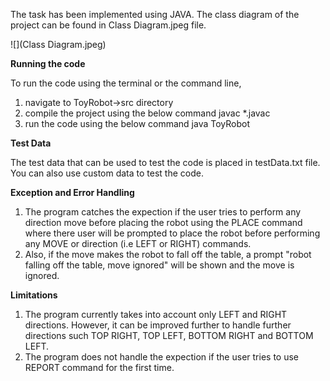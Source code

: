 The task has been implemented using JAVA. The class diagram of the project can be found in Class Diagram.jpeg file.

![](Class Diagram.jpeg)

**Running the code**

To run the code using the terminal or the command line,

1. navigate to ToyRobot->src directory
2. compile the project using the below command
   javac \*.javac
3. run the code using the below command
   java ToyRobot

**Test Data**

The test data that can be used to test the code is placed in testData.txt file. You
can also use custom data to test the code.

**Exception and Error Handling**

1. The program catches the expection if the user tries to perform any direction move before
   placing the robot using the PLACE command where there user will be prompted to place the
   robot before performing any MOVE or direction (i.e LEFT or RIGHT) commands.
2. Also, if the move makes the robot to fall off the table, a prompt "robot falling off the
   table, move ignored" will be shown and the move is ignored.

**Limitations**

1. The program currently takes into account only LEFT and RIGHT directions. However,
   it can be improved further to handle further directions such TOP RIGHT, TOP LEFT,
   BOTTOM RIGHT and BOTTOM LEFT.
2. The program does not handle the expection if the user tries to use REPORT command for the first time.
